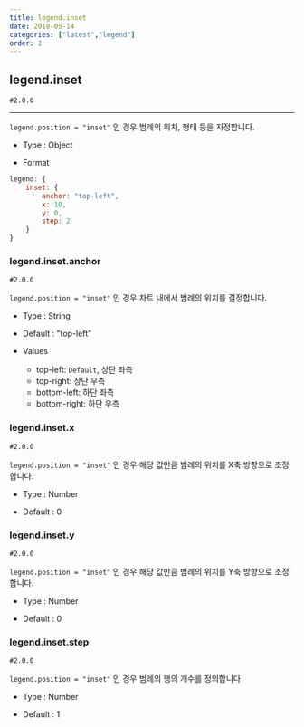 ```yaml
---
title: legend.inset
date: 2018-05-14
categories: ["latest","legend"]
order: 2
---
```


## legend.inset

`#2.0.0`

---

`legend.position = "inset"` 인 경우 범례의 위치, 형태 등을 지정합니다.

* Type : Object

* Format
```javascript
legend: {
	inset: {
		anchor: "top-left",
		x: 10,
		y: 0,
		step: 2
	}
}
```

### legend.inset.anchor

`#2.0.0`

`legend.position = "inset"` 인 경우 차트 내에서 범례의 위치를 ​​결정합니다.

* Type : String

* Default : "top-left"

* Values

	* top-left: `Default`, 상단 좌측
	* top-right: 상단 우측
	* bottom-left: 하단 좌측
	* bottom-right: 하단 우측

### legend.inset.x

`#2.0.0`

`legend.position = "inset"` 인 경우 해당 값만큼 범례의 위치를 X축 방향으로 조정합니다.

* Type : Number

* Default : 0

### legend.inset.y

`#2.0.0`

`legend.position = "inset"` 인 경우 해당 값만큼 범례의 위치를 Y축 방향으로 조정합니다.

* Type : Number

* Default : 0

### legend.inset.step

`#2.0.0`

`legend.position = "inset"` 인 경우 범례의 행의 개수를 정의합니다 

* Type : Number

* Default : 1
